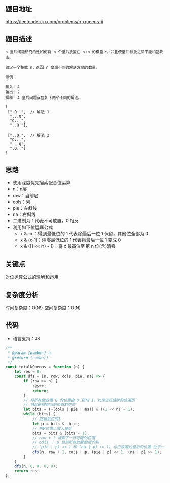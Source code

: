 ## 题目地址
https://leetcode-cn.com/problems/n-queens-ii

## 题目描述
```
n 皇后问题研究的是如何将 n 个皇后放置在 n×n 的棋盘上，并且使皇后彼此之间不能相互攻击。

给定一个整数 n，返回 n 皇后不同的解决方案的数量。

示例:

输入: 4
输出: 2
解释: 4 皇后问题存在如下两个不同的解法。

[
 [".Q..",  // 解法 1
  "...Q",
  "Q...",
  "..Q."],

 ["..Q.",  // 解法 2
  "Q...",
  "...Q",
  ".Q.."]
]
```

## 思路
- 使用深度优先搜索配合位运算
- n：n层
- row：当前层
- cols：列
- pie：左斜线
- na：右斜线
- 二进制为 1 代表不可放置，0 相反
- 利用如下位运算公式
    - x & -x ：得到最低位的 1  代表除最后一位 1 保留，其他位全部为 0
    - x & (x-1)：清零最低位的 1  代表将最后一位 1 变成 0       
    - x & ((1 << n) - 1)：将 x 最高位至第 n 位(含)清零

## 关键点

对位运算公式的理解和运用

## 复杂度分析
时间复杂度：O(N!)
空间复杂度：O(N)

## 代码
* 语言支持：JS

```js
/**
 * @param {number} n
 * @return {number}
 */
const totalNQueens = function (n) {
    let res = 0;
    const dfs = (n, row, cols, pie, na) => {
        if (row >= n) {
            res++;
            return;
        }
        // 将所有能放置 Q 的位置由 0 变成 1，以便进行后续的位遍历
        // 也就是得到当前所有的空位
        let bits = (~(cols | pie | na)) & ((1 << n) - 1);
        while (bits) {
            // 取最低位的1
            let p = bits & -bits;
            // 把P位置上放入皇后
            bits = bits & (bits - 1);
            // row + 1 搜索下一行可能的位置
            // cols ｜ p 目前所有放置皇后的列
            // (pie | p) << 1 和 (na | p) >> 1) 与已放置过皇后的位置 位于一条斜线上的位置
            dfs(n, row + 1, cols | p, (pie | p) << 1, (na | p) >> 1);
        }
    }
    dfs(n, 0, 0, 0, 0);
    return res;
};
```
